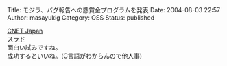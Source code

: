 Title: モジラ、バグ報告への懸賞金プログラムを発表
Date: 2004-08-03 22:57
Author: masayukig
Category: OSS
Status: published

[CNET
Japan](http://japan.cnet.com/news/sec/story/0,2000050480,20070200,00.htm)  
[スラド](http://slashdot.jp/articles/04/08/03/129257.shtml?topic=51)  
面白い試みですね。  
成功するといいね。(C言語がわからんので他人事)
